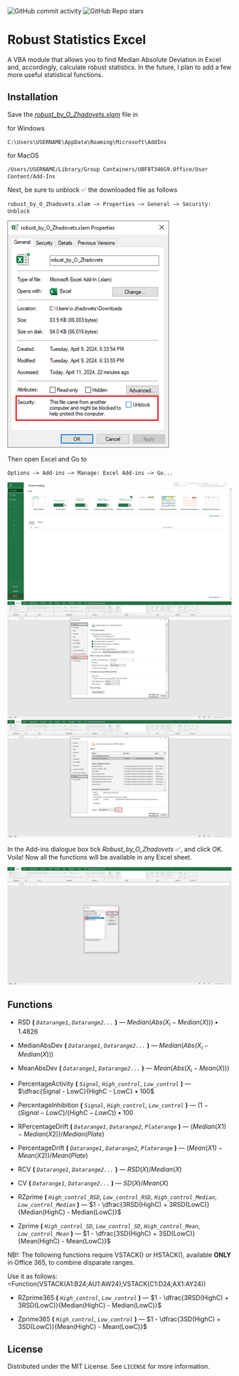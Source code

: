 ![GitHub commit activity](https://img.shields.io/github/commit-activity/w/Alexthundergod/Robust-Statistics-Excel?style=flat&color=ff80ff)
![GitHub Repo stars](https://img.shields.io/github/stars/Alexthundergod/Robust-Statistics-Excel?style=flat&color=88E809)

<h1>Robust Statistics Excel</h1>

A VBA module that allows you to find Median Absolute Deviation in Excel and, accordingly, calculate robust statistics. In the future, I plan to add a few more useful statistical functions.

<h2>Installation</h2>

Save the <a href=https://github.com/Alexthundergod/Robust-Statistics-Excel/blob/main/robust_by_O_Zhadovets.xlam><i>robust_by_O_Zhadovets.xlam</i></a> file in

for Windows

```
C:\Users\USERNAME\AppData\Roaming\Microsoft\AddIns
```

for MacOS

```
/Users/USERNAME/Library/Group Containers/UBF8T346G9.Office/User Content/Add-Ins
```

Next, be sure to unblock :white_check_mark: the downloaded file as follows 

```
robust_by_O_Zhadovets.xlam –> Properties –> General –> Security: Unblock
```
<img src="https://github.com/Alexthundergod/Robust-Statistics-Excel/blob/main/0.png"></img>

Then open Excel and Go to

```
Options –> Add-ins –> Manage: Excel Add-ins –> Go...
```
<img src="https://github.com/Alexthundergod/Robust-Statistics-Excel/blob/main/1.png"></img>
<img src="https://github.com/Alexthundergod/Robust-Statistics-Excel/blob/main/2.png"></img>
<img src="https://github.com/Alexthundergod/Robust-Statistics-Excel/blob/main/3.png"></img>

In the Add-ins dialogue box tick <i>Robust_by_O_Zhadovets</i> :white_check_mark:, and click OK. Voila! Now all the functions will be available in any Excel sheet.

<img src="https://github.com/Alexthundergod/Robust-Statistics-Excel/blob/main/4.png"></img>

<h2>Functions</h2>

- RSD **(** *`Datarange1`*, *`Datarange2...`* **)** — $Median(Abs(X_i - Median(X))) • 1.4826$

- MedianAbsDev **(** *`Datarange1`*, *`Datarange2...`* **)** — $Median(Abs(X_i - Median(X)))$

- MeanAbsDev **(** *`Datarange1`*, *`Datarange2...`* **)** — $Mean(Abs(X_i - Mean(X)))$

- PercentageActivity **(** *`Signal`*, *`High_control`*, *`Low_control`* **)** — $\dfrac{Signal - LowC}{HighC - LowC} • 100$

- PercentageInhibition **(** *`Signal`*, *`High_control`*, *`Low_control`* **)** — $(1 - (Signal - LowC)/(HighC - LowC)) • 100$

- RPercentageDrift **(** *`Datarange1`*, *`Datarange2`*, *`Platerange`* **)** — $(Median(X1) - Median(X2))/Median(Plate)$

- PercentageDrift **(** *`Datarange1`*, *`Datarange2`*, *`Platerange`* **)** — $(Mean(X1) - Mean(X2))/Mean(Plate)$

- RCV **(** *`Datarange1`*, *`Datarange2...`* **)** — $RSD(X) / Median(X)$

- CV **(** *`Datarange1`*, *`Datarange2...`* **)** — $SD(X) / Mean(X)$

- RZprime **(** *`High_control_RSD`*, *`Low_control_RSD`*, *`High_control_Median`*, *`Low_control_Median`* **)** — $1 - \dfrac{3RSD(HighC) + 3RSD(LowC)}{Median(HighC) - Median(LowC)}$

- Zprime **(** *`High_control_SD`*, *`Low_control_SD`*, *`High_control_Mean`*, *`Low_control_Mean`* **)** — $1 - \dfrac{3SD(HighC) + 3SD(LowC)}{Mean(HighC) - Mean(LowC)}$

NB!: The following functions require VSTACK() or HSTACK(), available **ONLY** in Office 365, to combine disparate ranges.

Use it as follows: =Function(VSTACK(A1:B24;AU1:AW24);VSTACK(C1:D24;AX1:AY24))

- RZprime365 **(** *`High_control`*, *`Low_control`* **)** — $1 - \dfrac{3RSD(HighC) + 3RSD(LowC)}{Median(HighC) - Median(LowC)}$

- Zprime365 **(** *`High_control`*, *`Low_control`* **)** — $1 - \dfrac{3SD(HighC) + 3SD(LowC)}{Mean(HighC) - Mean(LowC)}$
  
<h2>License</h2>

Distributed under the MIT License. See `LICENSE` for more information.
